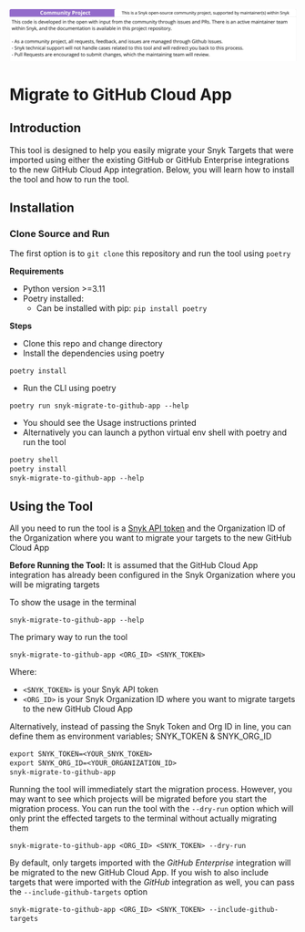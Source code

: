 ![snyk-oss-category](https://github.com/snyk-labs/oss-images/blob/main/oss-community.jpg)

# Migrate to GitHub Cloud App

## Introduction

This tool is designed to help you easily migrate your Snyk Targets that were imported using either the existing GitHub or GitHub Enterprise integrations to the new GitHub Cloud App integration. Below, you will learn how to install the tool and how to run the tool.

## Installation

### Clone Source and Run

The first option is to `git clone` this repository and run the tool using `poetry`

**Requirements**

* Python version >=3.11
* Poetry installed:
  * Can be installed with pip: `pip install poetry`

**Steps**

* Clone this repo and change directory
* Install the dependencies using poetry
```shell
poetry install
```
* Run the CLI using poetry
```shell
poetry run snyk-migrate-to-github-app --help
```
* You should see the Usage instructions printed
* Alternatively you can launch a python virtual env shell with poetry and run the tool
```shell
poetry shell
poetry install
snyk-migrate-to-github-app --help
```

## Using the Tool

All you need to run the tool is a [Snyk API token](https://docs.snyk.io/getting-started/how-to-obtain-and-authenticate-with-your-snyk-api-token) and the Organization ID of the Organization where you want to migrate your targets to the new GitHub Cloud App

**Before Running the Tool:** It is assumed that the GitHub Cloud App integration has already been configured in the Snyk Organization where you will be migrating targets

To show the usage in the terminal
```shell
snyk-migrate-to-github-app --help
```

The primary way to run the tool
```shell
snyk-migrate-to-github-app <ORG_ID> <SNYK_TOKEN>
```
Where:

* `<SNYK_TOKEN>` is your Snyk API token
* `<ORG_ID>` is your Snyk Organization ID where you want to migrate targets to the new GitHub Cloud App

Alternatively, instead of passing the Snyk Token and Org ID in line, you can define them as environment variables; SNYK_TOKEN & SNYK_ORG_ID

```shell
export SNYK_TOKEN=<YOUR_SNYK_TOKEN>
export SNYK_ORG_ID=<YOUR_ORGANIZATION_ID>
snyk-migrate-to-github-app
```

Running the tool will immediately start the migration process. However, you may want to see which projects will be migrated before you start the migration process. You can run the tool with the `--dry-run` option which will only print the effected targets to the terminal without actually migrating them

```shell
snyk-migrate-to-github-app <ORG_ID> <SNYK_TOKEN> --dry-run
```

By default, only targets imported with the *GitHub Enterprise* integration will be migrated to the new GitHub Cloud App. If you wish to also include targets that were imported with the *GitHub* integration as well, you can pass the `--include-github-targets` option
```shell
snyk-migrate-to-github-app <ORG_ID> <SNYK_TOKEN> --include-github-targets
```
